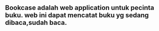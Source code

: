 ## Bookcase adalah web application untuk pecinta buku. web ini dapat mencatat buku yg sedang dibaca,sudah baca.
